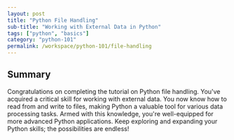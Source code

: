 ```yaml
---
layout: post
title: "Python File Handling"
sub-title: "Working with External Data in Python"
tags: ["python", "basics"]
category: "python-101"
permalink: /workspace/python-101/file-handling
---
```



## Summary

Congratulations on completing the tutorial on Python file handling. You've acquired a critical skill for working with external data. You now know how to read from and write to files, making Python a valuable tool for various data processing tasks. Armed with this knowledge, you're well-equipped for more advanced Python applications. Keep exploring and expanding your Python skills; the possibilities are endless!
